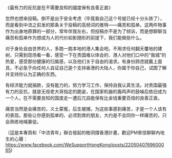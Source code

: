 《最有力的反抗是在不需要良知的國度保有良善正直》

忽然也想来投稿。倒不是出于安全考虑（毕竟我自己这个号就已经十分头铁了），而是看到中流之前发的那条关于投稿的高频词的推特——痛苦和孤单。这两件物事作为出身地原罪的一部分，常年伴我左右，但投稿亦不是为了倾诉，而是想聊聊当痛苦和孤单作为想成为人的代价如影随形的前提下，我们能做些什么。

对于身处自由世界的人，多跑一跑本地的港人集会吧。不用求任何翻天覆地的建树，只需到现场看一看，感受一下在贵国难以体会的、港人对他们口中的“我城”的热爱，感受那份健康的归属感，以及他们关于自由的渴求。有身份顾虑就戴上面具，不必急于向任何人自证自己是个支持香港的大陆人，你属于你自己，试图了解并支持你认为正确的东西。

有经济能力就捐款，没有能力的，努力学习工作，保持自我认真生活。对贵国最强有力的反抗，就是无视老大哥指定的跪姿，在国家机器的轰鸣声的鼓噪后依旧成为一个人，在不需要良知的国度走一遭后兀自能保有比金钱重要百倍的良善正直。

痛苦当然是会痛苦的，义士蒙冤，后生被捕，为这些事感到痛苦，才是一个人该有的表现。那些让你感到孤单的、必须割席的朋友，大约是不会同你一样痛苦的，只会熟练地喊暴徒。

（這是本專頁和「中流青年」聯合發起的樹洞撐香港計畫，歡迎PM來信聊聊內地生的心聲：https://www.facebook.com/WeSupportHongKong/posts/2205040769600065)